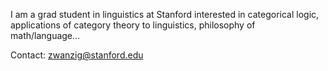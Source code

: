 I am a grad student in linguistics at Stanford interested in categorical logic, applications of category theory to linguistics, philosophy of math/language...

Contact: zwanzig@stanford.edu